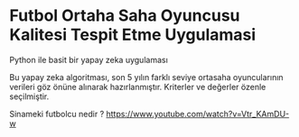 # Futbol Ortaha Saha Oyuncusu Kalitesi Tespit Etme Uygulamasi
Python ile basit bir yapay zeka uygulaması


  Bu yapay zeka algoritması, son 5 yılın farklı seviye ortasaha oyuncularının verileri göz önüne alınarak hazırlanmıştır.
  Kriterler ve değerler özenle seçilmiştir.

  Sinameki futbolcu nedir ? https://www.youtube.com/watch?v=Vtr_KAmDU-w
